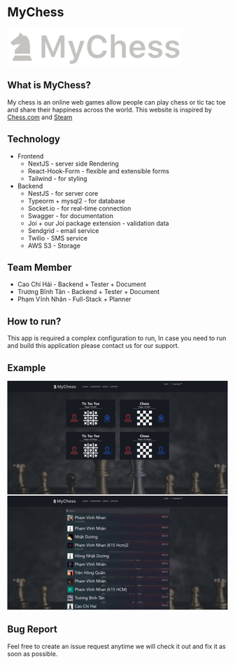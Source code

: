 # MyChess

![MyChess Logo](doc/images/logo.svg)

## What is MyChess?

My chess is an online web games allow people can play chess or tic tac toe and share their happiness across the world.
This website is inspired by [Chess.com](https://www.chess.com/) and [Steam](https://store.steampowered.com)

## Technology

- Frontend
     - NextJS - server side Rendering
     - React-Hook-Form - flexible and extensible forms
     - Tailwind - for styling
- Backend
     - NestJS - for server core
     - Typeorm + mysql2 - for database
     - Socket.io - for real-time connection
     - Swagger - for documentation
     - Joi + our Joi package extension - validation data
     - Sendgrid - email service
     - Twilio - SMS service
     - AWS S3 - Storage

## Team Member

- Cao Chí Hải - Backend + Tester + Document
- Trương Bĩnh Tân - Backend + Tester + Document
- Phạm Vĩnh Nhân - Full-Stack + Planner

## How to run?

This app is required a complex configuration to run, In case you need to run and build this application please contact us for our support.

## Example

![MyChess Home Page](doc/images/home-page.jpg)
![MyChess Community Page](doc/images/community.jpg)

## Bug Report

Feel free to create an issue request anytime we will check it out and fix it as soon as possible.
